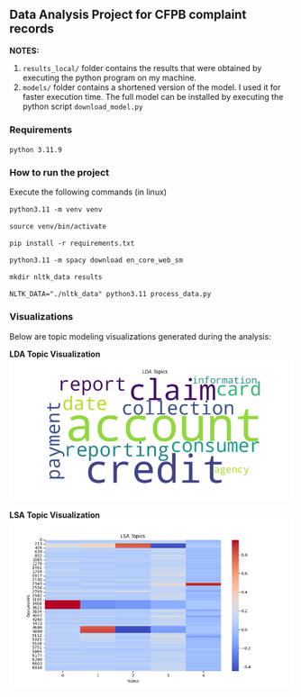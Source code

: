 ## Data Analysis Project for CFPB complaint records

**NOTES:** 
1) `results_local/` folder contains the results that were obtained by executing the python program on my machine.
2) `models/` folder contains a shortened version of the model. I used it for faster execution time. The full model can be installed by executing the python script `download_model.py`

### Requirements
`python 3.11.9`

### How to run the project

Execute the following commands (in linux)

```
python3.11 -m venv venv
```
```
source venv/bin/activate
```
```
pip install -r requirements.txt
```
```
python3.11 -m spacy download en_core_web_sm
```
```
mkdir nltk_data results
```
```
NLTK_DATA="./nltk_data" python3.11 process_data.py
```

### Visualizations

Below are topic modeling visualizations generated during the analysis:

**LDA Topic Visualization**  
![LDA Topics](results_local/visualized_lda_topics.png)

**LSA Topic Visualization**  
![LSA Topics](results_local/visualized_lsa_topics.png)

